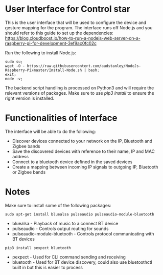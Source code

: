 # User Interface for Control star
This is the user interface that will be used to configure the device and gesture mapping for the program. The interface runs off Node.js and you should refer to this guide to set up the dependencies: https://blog.cloudboost.io/how-to-run-a-nodejs-web-server-on-a-raspberry-pi-for-development-3ef9ac0fc02c

Run the following to install Node.js:
```
sudo su;
wget -O - https://raw.githubusercontent.com/audstanley/NodeJs-Raspberry-Pi/master/Install-Node.sh | bash;
exit;
node -v;
```

The backend script handling is processed on Python3 and will require the relevant versions of packages. Make sure to use *pip3 install* to ensure the right version is installed.

# Functionalities of Interface
The interface will be able to do the following:
* Discover devices connected to your network on the IP, Bluetooth and Zigbee bands
* Save the discovered devices with reference to their name, IP and MAC address 
* Connect to a bluetooth device defined in the saved devices
* Create a mapping between incoming IP signals to outgoing IP, Bluetooth or Zigbee bands

# Notes
Make sure to install some of the following packages:
```
sudo apt-get install bluealsa pulseaudio pulseaudio-module-bluetooth
```
* bluealsa - Playback of music to a connect BT device
* pulseaudio - Controls output routing for sounds
* pulseaudio-module-bluetooth - Controls protocol communicating with BT devices

```
pip3 install pexpect bluetooth
```
* pexpect - Used for CLI command sending and receiving
* bluetooth - Used for BT device discovery, could also use bluetoothctl built in but this is easier to process
